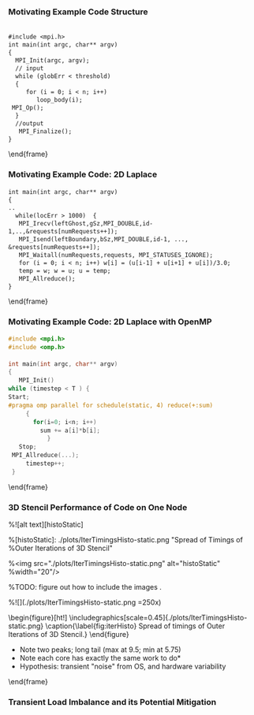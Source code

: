 
### Motivating Example Code Structure

```C, caption='Example MPI Application'

#include <mpi.h>
int main(int argc, char** argv)
{
  MPI_Init(argc, argv);
  // input
  while (globErr < threshold)
  {
     for (i = 0; i < n; i++)
		loop_body(i);
 MPI_Op(); 
  }
  //output
   MPI_Finalize();	
}
```

\end{frame}


### Motivating Example Code: 2D Laplace

```C++, caption=An Instance of the Pattern
int main(int argc, char** argv)
{
..
  while(locErr > 1000)  {
   MPI_Irecv(leftGhost,gSz,MPI_DOUBLE,id-1,..,&requests[numRequests++]);
   MPI_Isend(leftBoundary,bSz,MPI_DOUBLE,id-1, ..., &requests[numRequests++]);
   MPI_Waitall(numRequests,requests, MPI_STATUSES_IGNORE);
   for (i = 0; i < n; i++) w[i] = (u[i-1] + u[i+1] + u[i])/3.0;
   temp = w; w = u; u = temp;
   MPI_Allreduce();
}
```

\end{frame}




### Motivating Example Code: 2D Laplace with OpenMP

``` C++ 
#include <mpi.h>
#include <omp.h>

int main(int argc, char** argv)
{
   MPI_Init() 
while (timestep < T ) {
Start; 
#pragma omp parallel for schedule(static, 4) reduce(+:sum) 
     {
       for(i=0; i<n; i++)
      	 sum += a[i]*b[i];
           } 
   Stop;
 MPI_Allreduce(...);
     timestep++;
 }

```

\end{frame}

### 3D Stencil Performance of Code on One Node

%![alt text][histoStatic]

%[histoStatic]: ./plots/IterTimingsHisto-static.png "Spread of Timings of %Outer Iterations of 3D Stencil" 

%<img src="./plots/IterTimingsHisto-static.png" alt="histoStatic" %width="20"/>

%TODO: figure out how to include the images .

%![](./plots/IterTimingsHisto-static.png =250x)

\begin{figure}[ht!]
\includegraphics[scale=0.45]{./plots/IterTimingsHisto-static.png}
\caption{\label{fig:iterHisto}  Spread of timings of Outer Iterations of 3D Stencil.} 
\end{figure}

- Note two peaks; long tail (max at 9.5; min at 5.75)
- Note each core has exactly the same work to do*
- Hypothesis: transient "noise" from OS, and hardware variability


\end{frame}


### Transient Load Imbalance and its Potential Mitigation 



